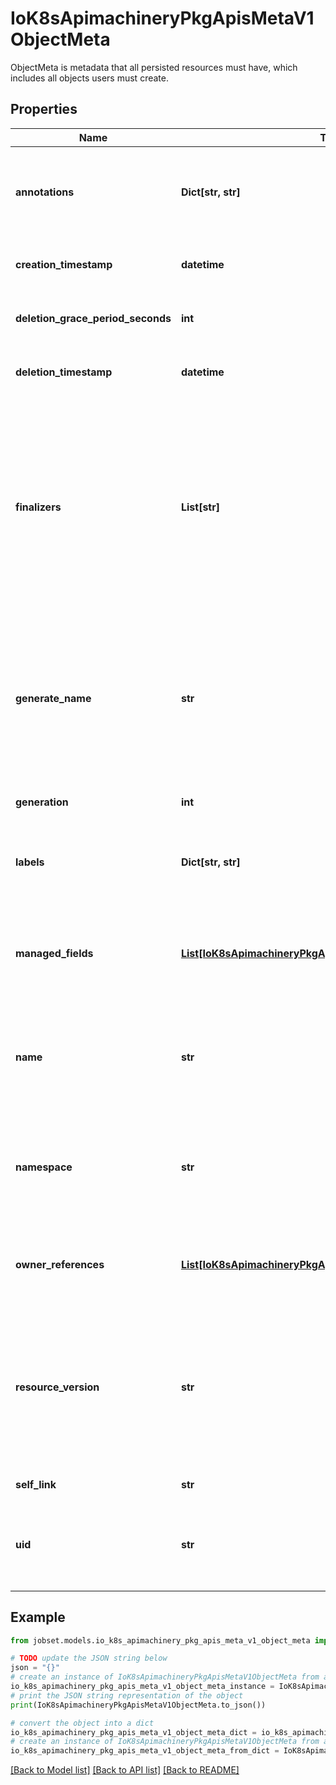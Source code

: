 # IoK8sApimachineryPkgApisMetaV1ObjectMeta

ObjectMeta is metadata that all persisted resources must have, which includes all objects users must create.

## Properties

Name | Type | Description | Notes
------------ | ------------- | ------------- | -------------
**annotations** | **Dict[str, str]** | Annotations is an unstructured key value map stored with a resource that may be set by external tools to store and retrieve arbitrary metadata. They are not queryable and should be preserved when modifying objects. More info: https://kubernetes.io/docs/concepts/overview/working-with-objects/annotations | [optional] 
**creation_timestamp** | **datetime** | Time is a wrapper around time.Time which supports correct marshaling to YAML and JSON.  Wrappers are provided for many of the factory methods that the time package offers. | [optional] 
**deletion_grace_period_seconds** | **int** | Number of seconds allowed for this object to gracefully terminate before it will be removed from the system. Only set when deletionTimestamp is also set. May only be shortened. Read-only. | [optional] 
**deletion_timestamp** | **datetime** | Time is a wrapper around time.Time which supports correct marshaling to YAML and JSON.  Wrappers are provided for many of the factory methods that the time package offers. | [optional] 
**finalizers** | **List[str]** | Must be empty before the object is deleted from the registry. Each entry is an identifier for the responsible component that will remove the entry from the list. If the deletionTimestamp of the object is non-nil, entries in this list can only be removed. Finalizers may be processed and removed in any order.  Order is NOT enforced because it introduces significant risk of stuck finalizers. finalizers is a shared field, any actor with permission can reorder it. If the finalizer list is processed in order, then this can lead to a situation in which the component responsible for the first finalizer in the list is waiting for a signal (field value, external system, or other) produced by a component responsible for a finalizer later in the list, resulting in a deadlock. Without enforced ordering finalizers are free to order amongst themselves and are not vulnerable to ordering changes in the list. | [optional] 
**generate_name** | **str** | GenerateName is an optional prefix, used by the server, to generate a unique name ONLY IF the Name field has not been provided. If this field is used, the name returned to the client will be different than the name passed. This value will also be combined with a unique suffix. The provided value has the same validation rules as the Name field, and may be truncated by the length of the suffix required to make the value unique on the server.  If this field is specified and the generated name exists, the server will return a 409.  Applied only if Name is not specified. More info: https://git.k8s.io/community/contributors/devel/sig-architecture/api-conventions.md#idempotency | [optional] 
**generation** | **int** | A sequence number representing a specific generation of the desired state. Populated by the system. Read-only. | [optional] 
**labels** | **Dict[str, str]** | Map of string keys and values that can be used to organize and categorize (scope and select) objects. May match selectors of replication controllers and services. More info: https://kubernetes.io/docs/concepts/overview/working-with-objects/labels | [optional] 
**managed_fields** | [**List[IoK8sApimachineryPkgApisMetaV1ManagedFieldsEntry]**](IoK8sApimachineryPkgApisMetaV1ManagedFieldsEntry.md) | ManagedFields maps workflow-id and version to the set of fields that are managed by that workflow. This is mostly for internal housekeeping, and users typically shouldn&#39;t need to set or understand this field. A workflow can be the user&#39;s name, a controller&#39;s name, or the name of a specific apply path like \&quot;ci-cd\&quot;. The set of fields is always in the version that the workflow used when modifying the object. | [optional] 
**name** | **str** | Name must be unique within a namespace. Is required when creating resources, although some resources may allow a client to request the generation of an appropriate name automatically. Name is primarily intended for creation idempotence and configuration definition. Cannot be updated. More info: https://kubernetes.io/docs/concepts/overview/working-with-objects/names#names | [optional] 
**namespace** | **str** | Namespace defines the space within which each name must be unique. An empty namespace is equivalent to the \&quot;default\&quot; namespace, but \&quot;default\&quot; is the canonical representation. Not all objects are required to be scoped to a namespace - the value of this field for those objects will be empty.  Must be a DNS_LABEL. Cannot be updated. More info: https://kubernetes.io/docs/concepts/overview/working-with-objects/namespaces | [optional] 
**owner_references** | [**List[IoK8sApimachineryPkgApisMetaV1OwnerReference]**](IoK8sApimachineryPkgApisMetaV1OwnerReference.md) | List of objects depended by this object. If ALL objects in the list have been deleted, this object will be garbage collected. If this object is managed by a controller, then an entry in this list will point to this controller, with the controller field set to true. There cannot be more than one managing controller. | [optional] 
**resource_version** | **str** | An opaque value that represents the internal version of this object that can be used by clients to determine when objects have changed. May be used for optimistic concurrency, change detection, and the watch operation on a resource or set of resources. Clients must treat these values as opaque and passed unmodified back to the server. They may only be valid for a particular resource or set of resources.  Populated by the system. Read-only. Value must be treated as opaque by clients and . More info: https://git.k8s.io/community/contributors/devel/sig-architecture/api-conventions.md#concurrency-control-and-consistency | [optional] 
**self_link** | **str** | Deprecated: selfLink is a legacy read-only field that is no longer populated by the system. | [optional] 
**uid** | **str** | UID is the unique in time and space value for this object. It is typically generated by the server on successful creation of a resource and is not allowed to change on PUT operations.  Populated by the system. Read-only. More info: https://kubernetes.io/docs/concepts/overview/working-with-objects/names#uids | [optional] 

## Example

```python
from jobset.models.io_k8s_apimachinery_pkg_apis_meta_v1_object_meta import IoK8sApimachineryPkgApisMetaV1ObjectMeta

# TODO update the JSON string below
json = "{}"
# create an instance of IoK8sApimachineryPkgApisMetaV1ObjectMeta from a JSON string
io_k8s_apimachinery_pkg_apis_meta_v1_object_meta_instance = IoK8sApimachineryPkgApisMetaV1ObjectMeta.from_json(json)
# print the JSON string representation of the object
print(IoK8sApimachineryPkgApisMetaV1ObjectMeta.to_json())

# convert the object into a dict
io_k8s_apimachinery_pkg_apis_meta_v1_object_meta_dict = io_k8s_apimachinery_pkg_apis_meta_v1_object_meta_instance.to_dict()
# create an instance of IoK8sApimachineryPkgApisMetaV1ObjectMeta from a dict
io_k8s_apimachinery_pkg_apis_meta_v1_object_meta_from_dict = IoK8sApimachineryPkgApisMetaV1ObjectMeta.from_dict(io_k8s_apimachinery_pkg_apis_meta_v1_object_meta_dict)
```
[[Back to Model list]](../README.md#documentation-for-models) [[Back to API list]](../README.md#documentation-for-api-endpoints) [[Back to README]](../README.md)



